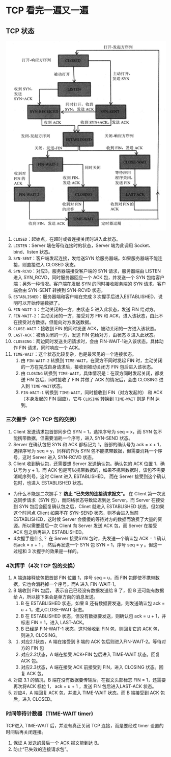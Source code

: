 # TCP 看完一遍又一遍

## TCP 状态
![4894808-ec9f87a8f8f07c9a](media/15610158051741/4894808-ec9f87a8f8f07c9a.png)

1. `CLOSED`：起始点，在超时或者连接关闭时进入此状态。
2. `LISTEN`：Server 端在等待连接时的状态，Server 端为此调用 Socket、bind、listen 状态。
3. `SYN-SENT`：客户端发起连接，发给送SYN 给服务器端。如果服务器端不能连接，则直接进入 CLOSED 状态。
4. `SYN-RCVD`：对应3，服务器端接受客户端的 SYN 请求，服务器端由 LISTEN 进入 SYN_RCVD，同时服务器回应一个 ACK 包，并发送一个 SYN 包给客户端；另外一种情况。客户端在发起 SYN 的同时接收服务端的 SYN 请求，客户端会由 SYN-SENT 转换到 SYN-RCVD 状态。
5. `ESTABLISHED`：服务器端和客户端在完成 3 次握手后进入ESTABLISHED，说明可以开始传输数据了。
6. `FIN-WAIT-1`：主动关闭的一方，由状态 5 进入此状态，发送 FIN 给对方。
7. `FIN-WAIT-2`：主动关闭的一方，接受对方 FIN 和 ACK，进入该状态，由此不在接受对方数据，但能向对方发送数据。
8. `CLOSE-WAIT`：接收到 FIN 的同时发送 ACK，被动关闭的一方进入该状态。
9. `LAST-ACK`：被动关闭的一方，发送 FIN 包给对方，由状态 8 进入此状态。
10. `CLOSEING`：两边同时发送关闭请求时，会由 FIN-WAIT-1进入该状态。具体动作 FIN 请求，同时响应一个 ACK。
11. `TIME-WAIT`：这个状态比较复杂，也是最常见的一个连接状态。
	1. 由 `FIN-WAIT-2` 转换到 `TIME-WAIT`，在双方不同时发起 FIN 时，主动关闭的一方在完成自身请求后，接收到被动关闭方 FIN 包后进入该状态。
	2. 由 `CLOSING` 转换到 `TIME-WAIT`，具体情况是：在双方同时发起关闭，都发送 FIN 包后，同时接收了 FIN 并做了 ACK 的情况后，会由 CLOSING 进入到 `TIME-WAIT`状态。
	3. `FIN-WAIT-1` 转换到 `TIME-WAIT`，同时接收到 FIN（对方发起的） 和 ACK（本身发起的 FIN 回应），它与 `CLOSING` 转换到 `TIME-WAIT` 则是 FIN 达到。

### 三次握手（3个 TCP 包的交换）
1. Client 发送请求包首部同步位 SYN = 1，选择序号为 seq = x，而 SYN 包不能携带数据，但需要消耗一个序号，进入 SYN-SEND 状态。
2. Server 在确认包把 SYN 和 ACK 都标记为 1，首部的确认号为 ack = x + 1，选择序号为 seq = y，同样的作为 SYN 包不能携带数据，但需要消耗一个序号，这时 Server 进入 SYN-RCVD 状态。
3. Client 收到确认包，还需要想 Server 发送确认包。确认包的 ACK 位置 1，确认号为 y + 1。而 ACK 包是可以携带数据的，如果不携带数据时，该包不需要消耗序列号。这时 Client 进入 ESTABLISHED。
而在 Server 接受到这个确认包时，也进入 ESTABLISHED 状态。

* 为什么不能是二次握手？
**防止 “已失效的连接请求报文”。**
在 Client 第一次发送同步请求（SYN 包），而网络状态导致延迟到达 Server。而 Server 在接受到 SYN 包后会回复确认包之后，Clinet 就进入
ESTABLISHED 状态。但如果这个时间点 Client 如果不在 SYN-SEND 状态，则不会进入当前ESTABLISHED，这时候 Server 会傻傻的等待对方的数据而浪费了大量的资源。所以需要最后一次 Client 向 Server 发送 ACK 包，而 Server  在接受ACK 包之后再进入 ESTABLISHED。
* 4次握手是什么？
在 Server 接受SYN 包时，先发送一个确认包 ACK = 1 确认码ack = x + 1 ，
然后再发送一个 SYN 包 SYN = 1，序号 seq = y 。但这一过程和 3 次握手的效果是一样的。

### 4次挥手（4次 TCP 包的交换）
1. A 端连接释放包把首部 FIN 位置 1，序号 seq = u，而 FIN 包即使不携带数据，它也会消耗掉一个序号。而A 进入 FIN-WAIT-1。
2.  B 端收到 FIN 包后， 表示自己已经没有数据发送给 B 了，但 B 还可能有数据给 A，所以接下来会是单方向的消息发送。
	1. B 在 ESTABLISHED 状态，如果 B 还有数据要发送，则发送确认包 ack = u + 1，进入CLOSE-WAIT 状态。
	2. B 在 ESTABLISHED 状态，但没有数据要发送，则确认包 ack = u + 1，并标志 FIN = 1，进入 LAST-ACK。
	3. B 已经是 FIN-WAIT-1 状态，这时候收到 FIN 包，则回复它的 ACK 包，则进入 CLOSING。
3. 
	1. 对应2.1状态，A 端在接受到 B 端的 ACK 包后则进入FIN-WAIT-2。等待对方的 FIN 包
	2. 对应2.2状态，A 端在接受 ACK+FIN 包后进入 TIME-WAIT 状态。回复 ACK 包。
	3. 对应2.3状态，A 端在接受 ACK 前接受到 FIN，进入 CLOSING 状态。回复 ACK 包。
4. 对应 3.1 的情况，B 端在没有数据要传输后，在报文头部标志 FIN = 1，还需要再次将ACK 标位 1， ack = u + 1 ，发送 FIN 包后进入LAST-ACK 状态。
5. 对应4，A 端回复 ACK 包，并进入 TIME-WAIT 状态。而 B 端接受到 ACK 包后，进入 CLOSED。

### 时间等待计数器（TIME-WAIT timer)
TCP进入 TIME-WAIT 后，并没有真正关闭 TCP 连接，而是要经过 timer 设置的时间后再关闭连接。
1. 保证 A 发送的最后一个 ACK 报文能到达 B。
2. 防止“已失效的连接请求包”。